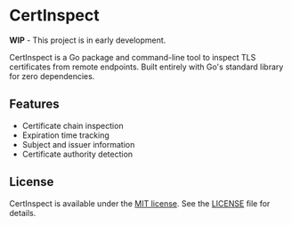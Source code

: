 # CertInspect

**WIP** - This project is in early development.

CertInspect is a Go package and command-line tool to inspect TLS certificates from remote endpoints.
Built entirely with Go's standard library for zero dependencies.

## Features

* Certificate chain inspection
* Expiration time tracking
* Subject and issuer information
* Certificate authority detection

## License

CertInspect is available under the [MIT license](https://opensource.org/license/MIT).
See the [LICENSE](LICENSE) file for details.
